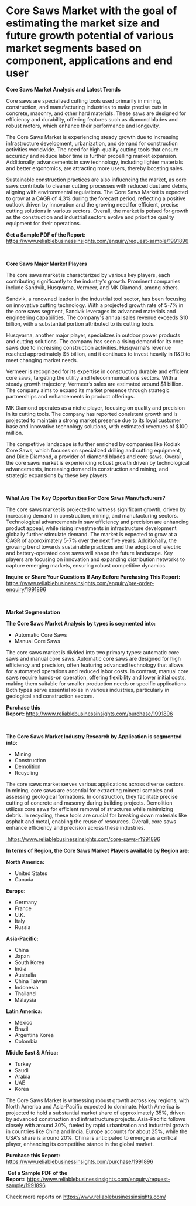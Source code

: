 <p><h1>Core Saws Market with the goal of estimating the market size and future growth potential of various market segments based on component, applications and end user</h1></p><p><strong>Core Saws Market Analysis and Latest Trends</strong></p>
<p><p>Core saws are specialized cutting tools used primarily in mining, construction, and manufacturing industries to make precise cuts in concrete, masonry, and other hard materials. These saws are designed for efficiency and durability, offering features such as diamond blades and robust motors, which enhance their performance and longevity.</p><p>The Core Saws Market is experiencing steady growth due to increasing infrastructure development, urbanization, and demand for construction activities worldwide. The need for high-quality cutting tools that ensure accuracy and reduce labor time is further propelling market expansion. Additionally, advancements in saw technology, including lighter materials and better ergonomics, are attracting more users, thereby boosting sales.</p><p>Sustainable construction practices are also influencing the market, as core saws contribute to cleaner cutting processes with reduced dust and debris, aligning with environmental regulations. The Core Saws Market is expected to grow at a CAGR of 4.3% during the forecast period, reflecting a positive outlook driven by innovation and the growing need for efficient, precise cutting solutions in various sectors. Overall, the market is poised for growth as the construction and industrial sectors evolve and prioritize quality equipment for their operations.</p></p>
<p><strong>Get a Sample PDF of the Report:&nbsp;</strong> <a href="https://www.reliablebusinessinsights.com/enquiry/request-sample/1991896?utm_campaign=2094&utm_medium=2&utm_source=Github&utm_content=ia&utm_term=17022025&utm_id=core-saws">https://www.reliablebusinessinsights.com/enquiry/request-sample/1991896</a></p>
<p>&nbsp;</p>
<p><strong>Core Saws Major Market Players</strong></p>
<p><p>The core saws market is characterized by various key players, each contributing significantly to the industry's growth. Prominent companies include Sandvik, Husqvarna, Vermeer, and MK Diamond, among others.</p><p>Sandvik, a renowned leader in the industrial tool sector, has been focusing on innovative cutting technology. With a projected growth rate of 5-7% in the core saws segment, Sandvik leverages its advanced materials and engineering capabilities. The company's annual sales revenue exceeds $10 billion, with a substantial portion attributed to its cutting tools.</p><p>Husqvarna, another major player, specializes in outdoor power products and cutting solutions. The company has seen a rising demand for its core saws due to increasing construction activities. Husqvarna's revenue reached approximately $5 billion, and it continues to invest heavily in R&D to meet changing market needs.</p><p>Vermeer is recognized for its expertise in constructing durable and efficient core saws, targeting the utility and telecommunications sectors. With a steady growth trajectory, Vermeer’s sales are estimated around $1 billion. The company aims to expand its market presence through strategic partnerships and enhancements in product offerings.</p><p>MK Diamond operates as a niche player, focusing on quality and precision in its cutting tools. The company has reported consistent growth and is projected to maintain a strong market presence due to its loyal customer base and innovative technology solutions, with estimated revenues of $100 million.</p><p>The competitive landscape is further enriched by companies like Kodiak Core Saws, which focuses on specialized drilling and cutting equipment, and Dixie Diamond, a provider of diamond blades and core saws. Overall, the core saws market is experiencing robust growth driven by technological advancements, increasing demand in construction and mining, and strategic expansions by these key players.</p></p>
<p>&nbsp;</p>
<p><strong>What Are The Key Opportunities For Core Saws Manufacturers?</strong></p>
<p><p>The core saws market is projected to witness significant growth, driven by increasing demand in construction, mining, and manufacturing sectors. Technological advancements in saw efficiency and precision are enhancing product appeal, while rising investments in infrastructure development globally further stimulate demand. The market is expected to grow at a CAGR of approximately 5-7% over the next five years. Additionally, the growing trend towards sustainable practices and the adoption of electric and battery-operated core saws will shape the future landscape. Key players are focusing on innovation and expanding distribution networks to capture emerging markets, ensuring robust competitive dynamics.</p></p>
<p><strong>Inquire or Share Your Questions If Any Before Purchasing This Report:</strong> <a href="https://www.reliablebusinessinsights.com/enquiry/pre-order-enquiry/1991896?utm_campaign=2094&utm_medium=2&utm_source=Github&utm_content=ia&utm_term=17022025&utm_id=core-saws">https://www.reliablebusinessinsights.com/enquiry/pre-order-enquiry/1991896</a></p>
<p>&nbsp;</p>
<p><strong>Market Segmentation</strong></p>
<p><strong>The Core Saws Market Analysis by types is segmented into:</strong></p>
<p><ul><li>Automatic Core Saws</li><li>Manual Core Saws</li></ul></p>
<p><p>The core saws market is divided into two primary types: automatic core saws and manual core saws. Automatic core saws are designed for high efficiency and precision, often featuring advanced technology that allows for automated operations and reduced labor costs. In contrast, manual core saws require hands-on operation, offering flexibility and lower initial costs, making them suitable for smaller production needs or specific applications. Both types serve essential roles in various industries, particularly in geological and construction sectors.</p></p>
<p><strong>Purchase this Report:&nbsp;</strong><a href="https://www.reliablebusinessinsights.com/purchase/1991896?utm_campaign=2094&utm_medium=2&utm_source=Github&utm_content=ia&utm_term=17022025&utm_id=core-saws">https://www.reliablebusinessinsights.com/purchase/1991896</a></p>
<p>&nbsp;</p>
<p><strong>The Core Saws Market Industry Research by Application is segmented into:</strong></p>
<p><ul><li>Mining</li><li>Construction</li><li>Demolition</li><li>Recycling</li></ul></p>
<p><p>The core saws market serves various applications across diverse sectors. In mining, core saws are essential for extracting mineral samples and assessing geological formations. In construction, they facilitate precise cutting of concrete and masonry during building projects. Demolition utilizes core saws for efficient removal of structures while minimizing debris. In recycling, these tools are crucial for breaking down materials like asphalt and metal, enabling the reuse of resources. Overall, core saws enhance efficiency and precision across these industries.</p></p>
<p><a href="https://www.reliablebusinessinsights.com/core-saws-r1991896?utm_campaign=2094&utm_medium=2&utm_source=Github&utm_content=ia&utm_term=17022025&utm_id=core-saws">&nbsp;https://www.reliablebusinessinsights.com/core-saws-r1991896</a></p>
<p><strong>In terms of Region, the Core Saws Market Players available by Region are:</strong></p>
<p>
    <p> <strong> North America: </strong>
        <ul>
            <li>United States</li>
            <li>Canada</li>
        </ul>
        </p> 
    <p> <strong> Europe: </strong>
        <ul>
            <li>Germany</li>
            <li>France</li>
            <li>U.K.</li>
            <li>Italy</li>
            <li>Russia</li>
        </ul>
        </p> 
    <p> <strong> Asia-Pacific: </strong>
        <ul>
            <li>China</li>
            <li>Japan</li>
            <li>South Korea</li>
            <li>India</li>
            <li>Australia</li>
            <li>China Taiwan</li>
            <li>Indonesia</li>
            <li>Thailand</li>
            <li>Malaysia</li>
        </ul>
        </p> 
    <p> <strong> Latin America: </strong>
        <ul>
            <li>Mexico</li>
            <li>Brazil</li>
            <li>Argentina Korea</li>
            <li>Colombia</li>
        </ul>
        </p> 
    <p> <strong> Middle East & Africa: </strong>
        <ul>
            <li>Turkey</li>
            <li>Saudi</li>
            <li>Arabia</li>
            <li>UAE</li>
            <li>Korea</li>
        </ul>
    </p>
    </p>
<p><p>The Core Saws Market is witnessing robust growth across key regions, with North America and Asia-Pacific expected to dominate. North America is projected to hold a substantial market share of approximately 35%, driven by advanced construction and infrastructure projects. Asia-Pacific follows closely with around 30%, fueled by rapid urbanization and industrial growth in countries like China and India. Europe accounts for about 25%, while the USA's share is around 20%. China is anticipated to emerge as a critical player, enhancing its competitive stance in the global market.</p></p>
<p><strong>Purchase this Report: </strong><a href="https://www.reliablebusinessinsights.com/purchase/1991896?utm_campaign=2094&utm_medium=2&utm_source=Github&utm_content=ia&utm_term=17022025&utm_id=core-saws">https://www.reliablebusinessinsights.com/purchase/1991896</a></p>
<p>&nbsp;<strong>Get a Sample PDF of the Report:&nbsp;&nbsp;</strong><a href="https://www.reliablebusinessinsights.com/enquiry/request-sample/1991896?utm_campaign=2094&utm_medium=2&utm_source=Github&utm_content=ia&utm_term=17022025&utm_id=core-saws">https://www.reliablebusinessinsights.com/enquiry/request-sample/1991896</a></p>
<p><strong></strong></p>
<p>Check more reports on <a href="https://www.reliablebusinessinsights.com/?utm_campaign=2094&utm_medium=2&utm_source=Github&utm_content=ia&utm_term=17022025&utm_id=core-saws">https://www.reliablebusinessinsights.com/</a></p>